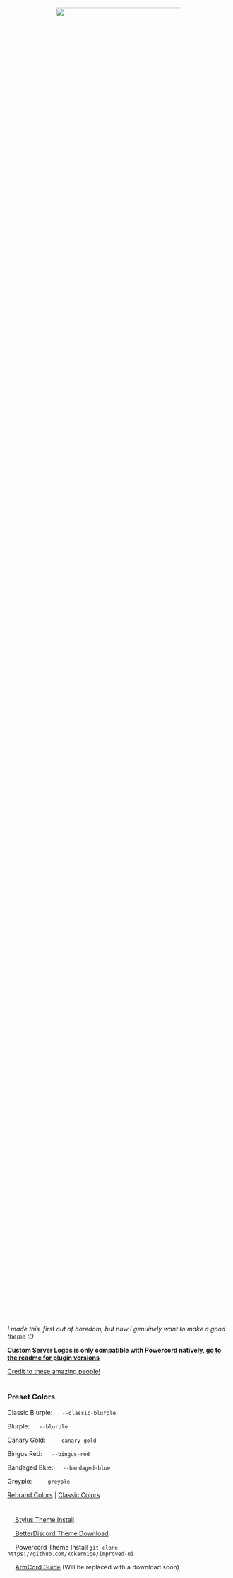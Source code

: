 <h1 align="center" href="https://github.com/kckarnige/improved-ui">
<img src="https://raw.githubusercontent.com/kckarnige/improved-ui/master/banner.png" height="75%" width="75%">
</h1><br>

*I made this, first out of boredom, but now I genuinely want to make a good theme :D*

**Custom Server Logos is only compatible with Powercord natively, [go to the readme for plugin versions](https://github.com/kckarnige/custom-server-logos/#readme)**

[Credit to these amazing people!](https://github.com/kckarnige/improved-dc-ui/blob/master/CREDITS.md)

<h1></h1>

### Preset Colors

Classic Blurple: <img src="https://kckarnige.is-a.dev/improved-ui/res/colors/classic-blurple.svg" height="14px"> ```--classic-blurple```

Blurple: <img src="https://kckarnige.is-a.dev/improved-ui/res/colors/blurple.svg" height="14px"> ```--blurple```

Canary Gold: <img src="https://kckarnige.is-a.dev/improved-ui/res/colors/canary-gold.svg" height="14px"> ```--canary-gold```

Bingus Red: <img src="https://kckarnige.is-a.dev/improved-ui/res/colors/bingus-red.svg" height="14px"> ```--bingus-red```

Bandaged Blue: <img src="https://kckarnige.is-a.dev/improved-ui/res/colors/bandaged-blue.svg" height="14px"> ```--bandaged-blue```

Greyple: <img src="https://kckarnige.is-a.dev/improved-ui/res/colors/greyple.svg" height="14px"> ```--greyple```

[Rebrand Colors](https://discord.com/branding) | [Classic Colors](https://colorswall.com/palette/181/)

<h1></h1>

[<img src="https://kckarnige.github.io/res/stylus_icon.svg" height="14px" width="14px"> Stylus Theme Install](https://raw.githubusercontent.com/kckarnige/improved-ui/master/index.user.css)

[<img src="https://kckarnige.github.io/res/bd_icon.svg" height="14px" width="14px"> BetterDiscord Theme Download](https://betterdiscord.net/ghdl/?url=https://raw.githubusercontent.com/kckarnige/improved-ui/master/improvedui.theme.css)

<img src="https://kckarnige.github.io/res/powercord.svg" height="14px" width="14px"> Powercord Theme Install ```git clone https://github.com/kckarnige/improved-ui```

<img src="https://user-images.githubusercontent.com/32397453/122653316-cda93600-d111-11eb-90d3-bf40dc7b4c86.png" height="14px" width="14px"> [ArmCord Guide](https://github.com/kckarnige/improved-ui/blob/master/armcord_guide.md) (Will be replaced with a download soon)

